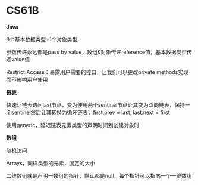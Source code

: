 # CS61B



**Java**

8个基本数据类型+1个对象类型

参数传递永远都是pass by value，数组&对象传递reference值，基本数据类型传递value值

Restrict Access：暴露用户需要的接口，让我们可以更改private methods实现而不影响用户使用



**链表**

快速让链表访问last节点，变为使用两个sentinel节点让其变为双向链表，保持一个sentinel然后让其转换为循环链表，first.prev = last, last.next = first

使用generic，延迟链表元素类型的声明时间到创建对象时



**数组**

随机访问

Arrays，同样类型的元素，固定的大小

二维数组就是声明一数组的指针，默认都是null，每个指针可以指向一个一维数组





